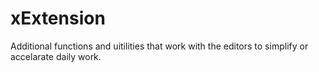 # xExtension
Additional functions and uitilities that work with the editors to simplify or accelarate daily work.
